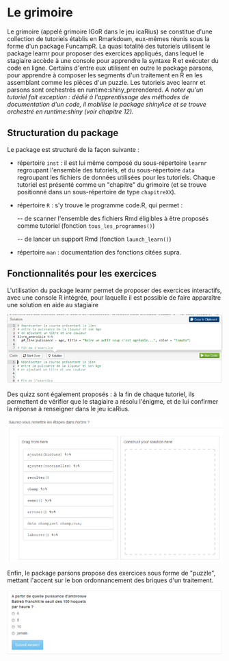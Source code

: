 # Le grimoire

Le grimoire \(appelé grimoire IGoR dans le jeu icaRius\) se constitue d'une collection de tutoriels établis en Rmarkdown, eux-mêmes réunis sous la forme d'un package FuncampR. La quasi totalité des tutoriels utilisent le package learnr pour proposer des exercices appliqués, dans lequel le stagiaire accède à une console pour apprendre la syntaxe R et exécuter du code en ligne. Certains d'entre eux utilisent en outre le package parsons, pour apprendre à composer les segments d'un traitement en R en les assemblant comme les pièces d'un puzzle. Les tutoriels avec learnr et parsons sont orchestrés en runtime:shiny\_prerendered. _A noter qu'un tutoriel fait exception : dédié à l'apprentissage des méthodes de documentation d'un code, il mobilise le package shinyAce et se trouve orchestré en runtime:shiny \(voir chapitre 12\)._

## Structuration du package

Le package est structuré de la façon suivante :

* répertoire `inst` : il est lui même composé du sous-répertoire `learnr` regroupant l'ensemble des tutoriels, et du sous-répertoire `data` regroupant les fichiers de données utilisées pour les tutoriels. Chaque tutoriel est présenté comme un "chapitre" du grimoire \(et se trouve positionné dans un sous-répertoire de type `chapitreXX`\).
* répertoire `R` : s'y trouve le programme code.R, qui permet :

  -- de scanner l'ensemble des fichiers Rmd éligibles à être proposés comme tutoriel \(fonction `tous_les_programmes()`\)

  -- de lancer un support Rmd \(fonction `launch_learn()`\)

* répertoire `man` : documentation des fonctions citées supra. 

## Fonctionnalités pour les exercices

L'utilisation du package learnr permet de proposer des exercices interactifs, avec une console R intégrée, pour laquelle il est possible de faire apparaître une solution en aide au stagiaire

![](../.gitbook/assets/image%20%287%29.png)

Des quizz sont également proposés : à la fin de chaque tutoriel, ils permettent de vérifier que le stagiaire a résolu l'énigme, et de lui confirmer la réponse à renseigner dans le jeu icaRius.

![](../.gitbook/assets/image%20%284%29.png)

Enfin, le package parsons propose des exercices sous forme de "puzzle", mettant l'accent sur le bon ordonnancement des briques d'un traitement.

![](../.gitbook/assets/image%20%2810%29.png)

